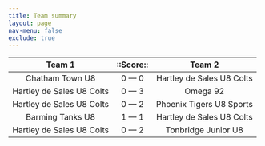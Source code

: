 ```yaml
---
title: Team summary
layout: page
nav-menu: false
exclude: true
---
```




|          Team 1           |  ::Score::  |          Team 2           |
|:-------------------------:|:-----------:|:-------------------------:|
|      Chatham Town U8      | 0 &mdash; 0 | Hartley de Sales U8 Colts |
| Hartley de Sales U8 Colts | 0 &mdash; 3 |         Omega 92          |
| Hartley de Sales U8 Colts | 0 &mdash; 2 | Phoenix Tigers U8 Sports  |
|     Barming Tanks U8      | 1 &mdash; 1 | Hartley de Sales U8 Colts |
| Hartley de Sales U8 Colts | 0 &mdash; 2 |    Tonbridge Junior U8    |

 <br /><br /><br />